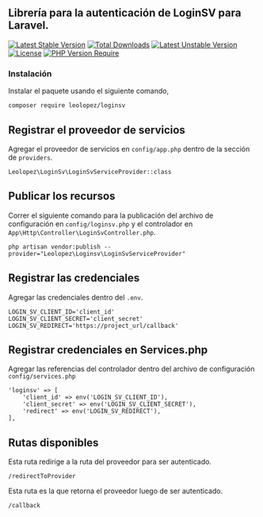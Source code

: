 ## Librería para la autenticación de LoginSV para Laravel.
[![Latest Stable Version](http://poser.pugx.org/leolopez/loginsv/v)](https://packagist.org/packages/leolopez/loginsv) 
[![Total Downloads](http://poser.pugx.org/leolopez/loginsv/downloads)](https://packagist.org/packages/leolopez/loginsv) 
[![Latest Unstable Version](http://poser.pugx.org/leolopez/loginsv/v/unstable)](https://packagist.org/packages/leolopez/loginsv) 
[![License](http://poser.pugx.org/leolopez/loginsv/license)](https://packagist.org/packages/leolopez/loginsv) 
[![PHP Version Require](http://poser.pugx.org/leolopez/loginsv/require/php)](https://packagist.org/packages/leolopez/loginsv)

### Instalación

Instalar el paquete usando el siguiente comando,

    composer require leolopez/loginsv
    
## Registrar el proveedor de servicios

Agregar el proveedor de servicios en `config/app.php` dentro de la sección de `providers`.
    
    Leolopez\LoginSv\LoginSvServiceProvider::class

## Publicar los recursos

Correr el siguiente comando para la publicación del archivo de configuración en `config/loginsv.php` y el controlador
en `App\Http\Controller\LoginSvController.php`.

    php artisan vendor:publish --provider="Leolopez\Loginsv\LoginSvServiceProvider"
    
## Registrar las credenciales

Agregar las credenciales dentro del `.env`.

    LOGIN_SV_CLIENT_ID='client_id'
    LOGIN_SV_CLIENT_SECRET='client_secret'
    LOGIN_SV_REDIRECT='https://project_url/callback'
    
## Registrar credenciales en Services.php

Agregar las referencias del controlador dentro del archivo de configuración `config/services.php`

    'loginsv' => [
        'client_id' => env('LOGIN_SV_CLIENT_ID'),
        'client_secret' => env('LOGIN_SV_CLIENT_SECRET'),
        'redirect' => env('LOGIN_SV_REDIRECT'),
    ],
    
## Rutas disponibles

Esta ruta redirige a la ruta del proveedor para ser autenticado.
    
    /redirectToProvider
    
Esta ruta es la que retorna el proveedor luego de ser autenticado.

    /callback

